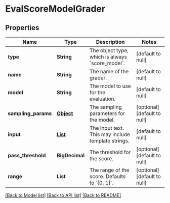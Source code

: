 # EvalScoreModelGrader
## Properties

| Name | Type | Description | Notes |
|------------ | ------------- | ------------- | -------------|
| **type** | **String** | The object type, which is always &#x60;score_model&#x60;. | [default to null] |
| **name** | **String** | The name of the grader. | [default to null] |
| **model** | **String** | The model to use for the evaluation. | [default to null] |
| **sampling\_params** | [**Object**](.md) | The sampling parameters for the model. | [optional] [default to null] |
| **input** | [**List**](EvalItem.md) | The input text. This may include template strings. | [default to null] |
| **pass\_threshold** | **BigDecimal** | The threshold for the score. | [optional] [default to null] |
| **range** | **List** | The range of the score. Defaults to &#x60;[0, 1]&#x60;. | [optional] [default to null] |

[[Back to Model list]](../README.md#documentation-for-models) [[Back to API list]](../README.md#documentation-for-api-endpoints) [[Back to README]](../README.md)

